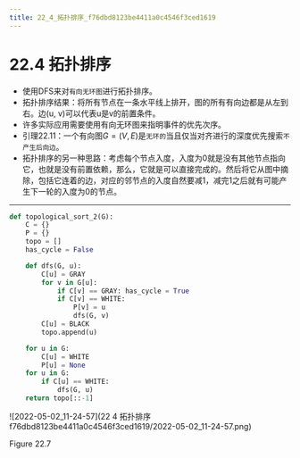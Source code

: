 ```yaml
---
title: 22_4_拓扑排序_f76dbd8123be4411a0c4546f3ced1619
---
```


# 22.4 拓扑排序

- 使用DFS来对`有向无环图`进行拓扑排序。
- 拓扑排序结果：将所有节点在一条水平线上排开，图的所有有向边都是从左到右。边(u, v)可以代表u是v的前置条件。
- 许多实际应用需要使用有向无环图来指明事件的优先次序。
- 引理22.11：一个有向图$G=(V, E)$是`无环的`当且仅当对齐进行的深度优先搜索`不产生后向边`。
- 拓扑排序的另一种思路：考虑每个节点入度，入度为0就是没有其他节点指向它，也就是没有前置依赖，那么，它就是可以直接完成的。然后将它从图中摘除，包括它连着的边，对应的邻节点的入度自然要减1，减完1之后就有可能产生下一轮的入度为0的节点。

---

[](https://github.com/lzyerste/introduction_to_algorithms/blob/master/graph/topological_sort.py)

```python
def topological_sort_2(G):
    C = {}
    P = {}
    topo = []
    has_cycle = False

    def dfs(G, u):
        C[u] = GRAY
        for v in G[u]:
            if C[v] == GRAY: has_cycle = True
            if C[v] == WHITE:
                P[v] = u
                dfs(G, v)
        C[u] = BLACK
        topo.append(u)

    for u in G:
        C[u] = WHITE
        P[u] = None
    for u in G:
        if C[u] == WHITE:
            dfs(G, u)
    return topo[::-1]
```

![2022-05-02_11-24-57](22 4 拓扑排序 f76dbd8123be4411a0c4546f3ced1619/2022-05-02_11-24-57.png)

Figure 22.7